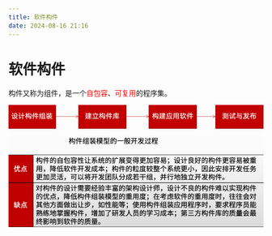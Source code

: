 ```yaml
---
title: 软件构件
date: 2024-08-16 21:16
---
```

# 软件构件

构件又称为组件，是一个<span style="color:red">自包容</span>、<span style="color:red">可复用</span>的程序集。

![软件构件](/系统架构师/计算机基础/计算机体系结构/软件构件.png)
